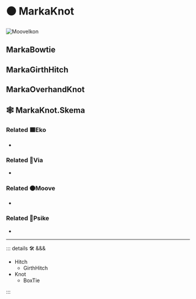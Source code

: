 # 🟠 <mooves>MarkaKnot</mooves>

![MooveIkon](/Moove/Moove_Ikon.png)

## MarkaBowtie

## MarkaGirthHitch

## MarkaOverhandKnot

## 🕸 MarkaKnot.Skema

### Related 🟩<ekos>Eko</ekos>

-

### Related 🔻<via>Via</via>

-

### Related 🟠<mooves>Moove</mooves>

-

### Related 💜<psike>Psike</psike>

-

---

<!-- =================================================== -->
<!-- =================================================== -->
<!-- =================================================== -->
<!-- =================================================== -->
<!-- =================================================== -->
::: details 🛠 <dev>&&&</dev>

- Hitch
    - GirthHitch
- Knot
    - BoxTie

:::
